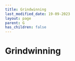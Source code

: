 ```yaml
---
title: Grindwinning
last_modified_date: 19-09-2023
layout: page
parent: G
has_children: false
---
```


Grindwinning
============

